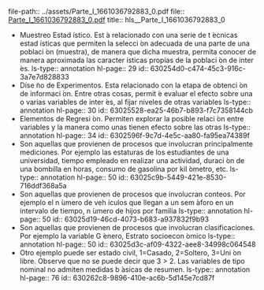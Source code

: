 file-path:: ../assets/Parte_I_1661036792883_0.pdf
file:: [Parte_I_1661036792883_0.pdf](../assets/Parte_I_1661036792883_0.pdf)
title:: hls__Parte_I_1661036792883_0

- Muestreo Estad ́ıstico. Est ́a relacionado con una serie de t ́ecnicas estad ́ısticas que permiten la selecci ́on adecuada de una parte de una poblaci ́on (muestra), de manera que dicha muestra, permita conocer de manera aproximada las caracter ́ısticas propias de la poblaci ́on de inter ́es.
  ls-type:: annotation
  hl-page:: 29
  id:: 630254d0-c474-45c3-916c-3a7e7d828833
- Dise ̃no de Experimentos. Esta relacionado con la etapa de obtenci ́on de informaci ́on. Entre otras cosas, permit ́e evaluar el efecto sobre una o varias variables de inter ́es, al fijar niveles de otras variables
  ls-type:: annotation
  hl-page:: 30
  id:: 63025528-ea25-46b7-b893-f7c7358144cb
- Elementos de Regresi ́on. Permiten explorar la posible relaci ́on entre variables y la manera como unas tienen efecto sobre las otras
  ls-type:: annotation
  hl-page:: 34
  id:: 6302596f-9c7d-4e5c-aa80-fa95ea74389f
- Son aquellas que provienen de procesos que involucran principalmente mediciones. Por ejemplo las estaturas de los estudiantes de una universidad, tiempo empleado en realizar una actividad, duraci ́on de una bombilla en horas, consumo de gasolina por kil ́ometro, etc.
  ls-type:: annotation
  hl-page:: 50
  id:: 63025c9b-5449-421e-8530-716ddf368a5a
- Son aquellas que provienen de procesos que involucran conteos. Por ejemplo el n ́umero de veh ́ıculos que llegan a un sem ́aforo en un intervalo de tiempo, n ́umero de hijos por familia
  ls-type:: annotation
  hl-page:: 50
  id:: 63025d19-46cd-4073-b683-a937832f9b93
- Son aquellas que provienen de procesos que involucran clasificaciones. Por ejemplo la variable G ́enero, Estrato socioecon ́omico
  ls-type:: annotation
  hl-page:: 50
  id:: 63025d3c-af09-4322-aee8-34998c064548
- Otro ejemplo puede ser estado civil, 1=Casado, 2=Soltero, 3=Uni ́on libre. Observe que no se puede decir que 3 > 2. Las variables de tipo nominal no admiten medidas b ́asicas de resumen.
  ls-type:: annotation
  hl-page:: 76
  id:: 630262c8-9896-410e-ac6b-5d145e7cd87f